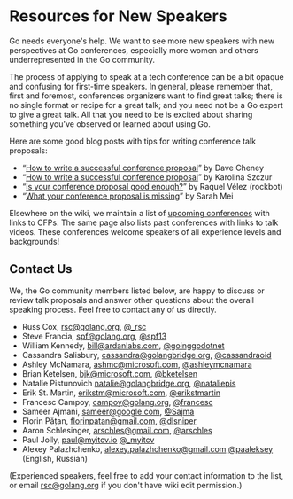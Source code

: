 # Resources for New Speakers

Go needs everyone's help.
We want to see more new speakers with new perspectives at Go conferences,
especially more women and others underrepresented in the Go community.

The process of applying to speak at a tech conference can be a bit opaque and confusing 
for first-time speakers.
In general, please remember that, first and foremost,
conferences organizers want to find great talks;
there is no single format or recipe for a great talk;
and you need not be a Go expert to give a great talk.
All that you need to be is excited about sharing something
you've observed or learned about using Go.

Here are some good blog posts with tips for writing conference talk proposals:

- “[How to write a successful conference proposal](https://dave.cheney.net/2017/02/12/how-to-write-a-successful-conference-proposal)” by Dave Cheney
- “[How to write a successful conference proposal](https://medium.com/@fox/how-to-write-a-successful-conference-proposal-4461509d3e32)” by Karolina Szczur
- “[Is your conference proposal good enough?](http://rckbt.me/2014/01/conference-proposals/)” by Raquel Vélez (rockbot)
- “[What your conference proposal is missing](http://www.sarahmei.com/blog/2014/04/07/what-your-conference-proposal-is-missing/)” by Sarah Mei

Elsewhere on the wiki, we maintain a list of [upcoming conferences](Conferences) with links to CFPs.
The same page also lists past conferences with links to talk videos. These conferences welcome speakers of all experience levels and backgrounds!

## Contact Us

We, the Go community members listed below,
are happy to discuss or review talk proposals
and answer other questions about the overall speaking process.
Feel free to contact any of us directly.

- Russ Cox, rsc@golang.org, [@_rsc](https://twitter.com/_rsc)
- Steve Francia, spf@golang.org, [@spf13](https://twitter.com/spf13)
- William Kennedy, bill@ardanlabs.com, [@goinggodotnet](https://twitter.com/goinggodotnet)
- Cassandra Salisbury, cassandra@golangbridge.org, [@cassandraoid](https://twitter.com/cassandraoid)
- Ashley McNamara, ashmc@microsoft.com, [@ashleymcnamara](https://twitter.com/ashleymcnamara)
- Brian Ketelsen, bjk@microsoft.com, [@bketelsen](https://twitter.com/bketelsen)
- Natalie Pistunovich natalie@golangbridge.org, [@nataliepis](https://twitter.com/nataliepis)
- Erik St. Martin, erikstm@microsoft.com, [@erikstmartin](https://twitter.com/erikstmartin)
- Francesc Campoy, campoy@golang.org, [@francesc](https://twitter.com/francesc)
- Sameer Ajmani, sameer@google.com, [@Sajma](https://twitter.com/Sajma)
- Florin Pățan, florinpatan@gmail.com, [@dlsniper](https://twitter.com/dlsniper)
- Aaron Schlesinger, arschles@gmail.com, [@arschles](https://twitter.com/arschles)
- Paul Jolly, paul@myitcv.io [@_myitcv](https://twitter.com/_myitcv)
- Alexey Palazhchenko, alexey.palazhchenko@gmail.com [@paaleksey](https://twitter.com/paaleksey) (English, Russian)

(Experienced speakers, feel free to add your contact information to the list, or email rsc@golang.org if you don't have wiki edit permission.)